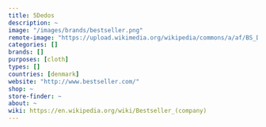 ```yaml
---
title: 5Dedos
description: ~
image: "/images/brands/bestseller.png"
remote-image: "https://upload.wikimedia.org/wikipedia/commons/a/af/BS_DK.JPG"
categories: []
brands: []
purposes: [cloth]
types: []
countries: [denmark]
website: "http://www.bestseller.com/"
shop: ~
store-finder: ~
about: ~
wiki: https://en.wikipedia.org/wiki/Bestseller_(company)
---
```

